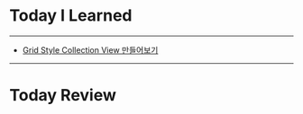 # Today I Learned

---

- [Grid Style Collection View 만들어보기](https://github.com/VincentGeranium/Swift-Study/tree/master/2019-08-17-collectionViewExample)

---

# Today Review
